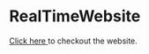 # RealTimeWebsite

<a href="https://sriramkg.github.io/RealTimeWebsite/index.html">Click here </a> to checkout the website.
